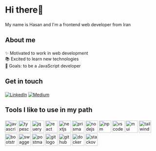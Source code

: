 <h1 align="left">Hi there👋</h1>

###

<p align="left">My name is Hasan and I'm a frontend web developer from Iran</p>

###

<h2 align="left">About me</h2>

###

<p align="left">✨ Motivated to work in web development<br>📚 Excited to learn new technologies<br>🎯 Goals: to be a JavaScript developer</p>

<h2>Get in touch</h2>

###

<div align="left">
  
  [![LinkedIn](https://img.shields.io/badge/Gmail-EA4335?logo=gmail&logoColor=white)](mailto:hasangolidev@gmail.com)
  [![Medium](https://img.shields.io/badge/Telegram-229ED9?logo=telegram&logoColor=white)](https://t.me/disrespectist)
  
</div>

<h2 align="left">Tools I like to use in my path</h2>

###

<div align="left">
  <img src="https://cdn.jsdelivr.net/gh/devicons/devicon/icons/javascript/javascript-original.svg" height="40" alt="javascript logo" />
  <img src="https://cdn.jsdelivr.net/gh/devicons/devicon/icons/typescript/typescript-original.svg" height="40" alt="typescript logo" />
  <img src="https://cdn.jsdelivr.net/gh/devicons/devicon@latest/icons/jquery/jquery-original.svg" height="40" alt="jquery logo" />
  <img src="https://cdn.jsdelivr.net/gh/devicons/devicon@latest/icons/react/react-original.svg" height="40" alt="react logo" />
  <img src="https://cdn.jsdelivr.net/gh/devicons/devicon/icons/nextjs/nextjs-original.svg" height="40" alt="nextjs logo" />
  <img src="https://cdn.jsdelivr.net/gh/devicons/devicon@latest/icons/prisma/prisma-original.svg" height="40" alt="prisma logo" />
  <img src="https://cdn.jsdelivr.net/gh/devicons/devicon@latest/icons/nodejs/nodejs-original-wordmark.svg" height="40" alt="nodejs logo" />
  <img src="https://cdn.jsdelivr.net/gh/devicons/devicon@latest/icons/npm/npm-original-wordmark.svg" height="40" alt="npm logo" />
  <img src="https://cdn.jsdelivr.net/gh/devicons/devicon/icons/vscode/vscode-original.svg" height="40" alt="vscode logo" />
  <img src="https://cdn.jsdelivr.net/gh/devicons/devicon@latest/icons/materialui/materialui-original.svg" height="40" alt="mui logo" />
  <img src="https://cdn.jsdelivr.net/gh/devicons/devicon@latest/icons/tailwindcss/tailwindcss-original.svg" height="40" alt="tailwindcss logo" />
  <img src="https://cdn.jsdelivr.net/gh/devicons/devicon@latest/icons/bootstrap/bootstrap-original.svg" height="40" alt="bootstrap logo" />
  <img src="https://cdn.jsdelivr.net/gh/devicons/devicon@latest/icons/swagger/swagger-original.svg" height="40" alt="swagger logo" />
  <img src="https://cdn.jsdelivr.net/gh/devicons/devicon@latest/icons/postman/postman-original.svg" height="40" alt="postman logo" />
  <img src="https://cdn.jsdelivr.net/gh/devicons/devicon/icons/git/git-original.svg" height="40" alt="git logo" />
  <img src="https://cdn.jsdelivr.net/gh/devicons/devicon@latest/icons/github/github-original.svg" height="40" alt="github logo" />
  <img src="https://cdn.jsdelivr.net/gh/devicons/devicon@latest/icons/docker/docker-plain.svg" height="40" alt="docker logo" />
  <img src="https://cdn.jsdelivr.net/gh/devicons/devicon@latest/icons/stackoverflow/stackoverflow-original.svg" height="40" alt="stackoverflow logo" />
</div>

###
